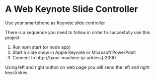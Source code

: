 # A Web Keynote Slide Controller
Use your smartphone as Keynote slide controller

There is a sequence you need to follow in order to succesfully use this project

1) Run npm start (or node app)
2) Start a slide show in Apple Keynote or Microsoft PowerPoint
3) Connect to http://{your-machine-ip-addess}:3000

Using left and right button on web page you will send the left and right keystrokes 